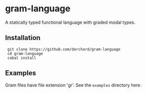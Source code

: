 # gram-language
A statically typed functional language with graded modal types.

## Installation

     git clone https://github.com/dorchard/gram-language
     cd gram-language
     cabal install
     
##  Examples

Gram files have file extension 'gr'. See the `examples` directory here.
